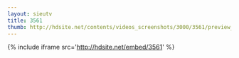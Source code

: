 ```yaml
---
layout: sieutv
title: 3561
thumb: http://hdsite.net/contents/videos_screenshots/3000/3561/preview_360p.mp4.jpg
---
```

{% include iframe src='http://hdsite.net/embed/3561' %}
 
